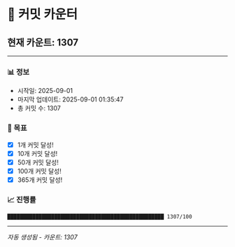 # 🔢 커밋 카운터

## 현재 카운트: 1307

---

### 📊 정보
- 시작일: 2025-09-01
- 마지막 업데이트: 2025-09-01 01:35:47
- 총 커밋 수: 1307

### 🎯 목표
- [x] 1개 커밋 달성!
- [x] 10개 커밋 달성!
- [x] 50개 커밋 달성!
- [x] 100개 커밋 달성!
- [x] 365개 커밋 달성!

### 📈 진행률
```
██████████████████████████████████████████████████ 1307/100
```

---
*자동 생성됨 - 카운트: 1307*
